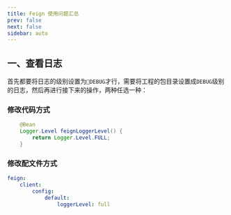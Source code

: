 ```yaml
---
title: Feign 使用问题汇总
prev: false
next: false
sidebar: auto
---
```


## 一、查看日志

首先都要将日志的级别设置为`DEBUG`才行，需要将工程的包目录设置成`DEBUG`级别的日志，然后再进行接下来的操作，两种任选一种：

### 修改代码方式

```java
    @Bean
    Logger.Level feignLoggerLevel() {
        return Logger.Level.FULL;
    }
```

### 修改配文件方式

```yaml
feign:
    client:
        config:
            default:
                loggerLevel: full
```
